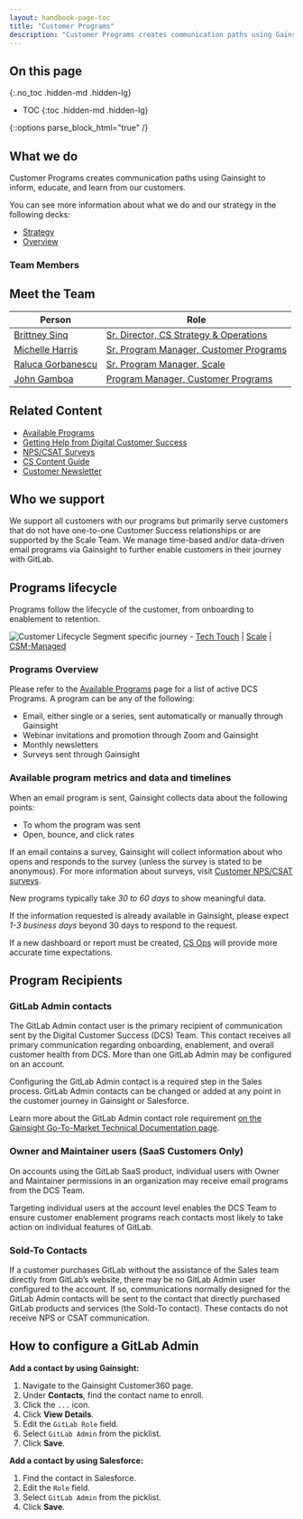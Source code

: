 ```yaml
---
layout: handbook-page-toc
title: "Customer Programs"
description: "Customer Programs creates communication paths using Gainsight to inform, educate, and learn from our customers."
---
```

<link rel="stylesheet" type="text/css" href="/stylesheets/biztech.css" />

## On this page
{:.no_toc .hidden-md .hidden-lg}

- TOC
{:toc .hidden-md .hidden-lg}

{::options parse_block_html="true" /}

## What we do

Customer Programs creates communication paths using Gainsight to inform, educate, and learn from our customers.

You can see more information about what we do and our strategy in the following decks:

- [Strategy](https://docs.google.com/presentation/d/1EsCcVqKYL1WkwFkOZDr6TV_DBJMEvrGy3ErPlJLcfPg/edit#slide=id.g29a70c6c35_0_68)
- [Overview](https://docs.google.com/presentation/d/1JFHS-GiMvIZ6oClLRXDN7HSZaSJca123m2LTF-pPEBg/edit#slide=id.gddb21d186e_0_17)

### Team Members

## Meet the Team


| Person | Role |
| ------ | ------ |
| [Brittney Sinq](https://gitlab.com/bsinq) | [Sr. Director, CS Strategy & Operations](https://handbook.gitlab.com/job-families/sales/director-customer-operations/) |
| [Michelle Harris](https://gitlab.com/mharris3) | [Sr. Program Manager, Customer Programs](https://handbook.gitlab.com/job-families/sales/program-manager-customer-programs/#senior-program-manager-customer-programs) |
| [Raluca Gorbanescu](https://gitlab.com/RGorbanescu) | [Sr. Program Manager, Scale](https://handbook.gitlab.com/job-families/sales/program-manager-customer-programs/?search=scale#senior-program-manager-customer-programs) |
| [John Gamboa](https://gitlab.com/johnpgamboa) | [Program Manager, Customer Programs](https://handbook.gitlab.com/job-families/sales/program-manager-customer-programs) |

## Related Content
* [Available Programs](/handbook/sales/field-operations/customer-success-operations/cs-ops-programs/available-programs/)
* [Getting Help from Digital Customer Success](/handbook/sales/field-operations/customer-success-operations/cs-ops-programs/getting-help-from-dcs/)
* [NPS/CSAT Surveys](/handbook/sales/field-operations/customer-success-operations/cs-ops-programs/nps-csat-scores/)
* [CS Content Guide](/handbook/sales/field-operations/customer-success-operations/cs-ops-programs/cs-content-guide.html)
* [Customer Newsletter](/handbook/sales/field-operations/customer-success-operations/cs-ops-programs/customer-newsletter/)



## Who we support

We support all customers with our programs but primarily serve customers that do not have one-to-one Customer Success relationships or are supported by the Scale Team. We manage time-based and/or data-driven email programs via Gainsight to further enable customers in their journey with GitLab.

## Programs lifecycle

Programs follow the lifecycle of the customer, from onboarding to enablement to retention.

![Customer Lifecycle](https://lucid.app/publicSegments/view/7e994704-484f-4d32-a083-6c052b07ba66/image.png)
Segment specific journey - [Tech Touch](https://lucid.app/documents/embedded/6e790ff2-fc61-4617-acb2-81980f7b1d2e#) | [Scale](https://lucid.app/documents/embedded/38da04cd-67e0-4c74-b9a9-f18a9147ade2) | [CSM-Managed](https://lucid.app/documents/embedded/30feecd2-a4c6-4ec4-8acd-9ee2a0205a26)

### Programs Overview

Please refer to the [Available Programs](/handbook/sales/field-operations/customer-success-operations/cs-ops-programs/available-programs/) page for a list of active DCS Programs. A program can be any of the following:

- Email, either single or a series, sent automatically or manually through Gainsight
- Webinar invitations and promotion through Zoom and Gainsight
- Monthly newsletters
- Surveys sent through Gainsight


### Available program metrics and data and timelines

When an email program is sent, Gainsight collects data about the following points:

- To whom the program was sent
- Open, bounce, and click rates

If an email contains a survey, Gainsight will collect information about who opens and responds to the survey (unless the survey is stated to be anonymous). For more information about surveys, visit [Customer NPS/CSAT surveys](/handbook/sales/field-operations/customer-success-operations/cs-ops-programs/nps-csat-scores/).

New programs typically take _30 to 60 days_ to show meaningful data.

If the information requested is already available in Gainsight, please expect _1-3 business days_ beyond 30 days to respond to the request.

If a new dashboard or report must be created, [CS Ops](/handbook/sales/field-operations/customer-success-operations/) will provide more accurate time expectations.

## Program Recipients

### GitLab Admin contacts

The GitLab Admin contact user is the primary recipient of communication sent by the Digital Customer Success (DCS) Team. This contact receives all primary communication regarding onboarding, enablement, and overall customer health from DCS. More than one GitLab Admin may be configured on an account.

Configuring the GitLab Admin contact is a required step in the Sales process. GitLab Admin contacts can be changed or added at any point in the customer journey in Gainsight or Salesforce.

Learn more about the GitLab Admin contact role requirement [on the Gainsight Go-To-Market Technical Documentation page](https://about.gitlab.com/handbook/sales/field-operations/sales-systems/gtm-technical-documentation/#gitlab-admin-contact-required).

### Owner and Maintainer users (SaaS Customers Only)

On accounts using the GitLab SaaS product, individual users with Owner and Maintainer permissions in an organization may receive email programs from the DCS Team.

Targeting individual users at the account level enables the DCS Team to ensure customer enablement programs reach contacts most likely to take action on individual features of GitLab. 


### Sold-To Contacts
If a customer purchases GitLab without the assistance of the Sales team directly from GitLab’s website, there may be no GitLab Admin user configured to the account. If so, communications normally designed for the GitLab Admin contacts will be sent to the contact that directly purchased GitLab products and services (the Sold-To contact). These contacts do not receive NPS or CSAT communication.

## How to configure a GitLab Admin 
**Add a contact by using Gainsight:**

1. Navigate to the Gainsight Customer360 page.
1. Under **Contacts**, find the contact name to enroll.
1. Click the `...` icon.
1. Click **View Details**.
1. Edit the `GitLab Role` field.
1. Select `GitLab Admin` from the picklist.
1. Click **Save**.

**Add a contact by using Salesforce:**

1. Find the contact in Salesforce.
1. Edit the `Role` field.
1. Select `GitLab Admin` from the picklist.
1. Click **Save**.





